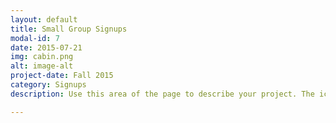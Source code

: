 ```yaml
---
layout: default
title: Small Group Signups
modal-id: 7
date: 2015-07-21
img: cabin.png
alt: image-alt
project-date: Fall 2015
category: Signups
description: Use this area of the page to describe your project. The icon above is part of a free icon set by <a href="https://sellfy.com/p/8Q9P/jV3VZ/">Flat Icons</a>. On their website, you can download their free set with 16 icons, or you can purchase the entire set with 146 icons for only $12!

---
```

